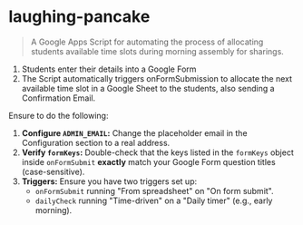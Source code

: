# laughing-pancake
> A Google Apps Script for automating the process of allocating students available time slots during morning assembly for sharings.
> 
1. Students enter their details into a Google Form
2. The Script automatically triggers onFormSubmission to allocate the next available time slot in a Google Sheet to the students, also sending a Confirmation Email.

Ensure to do the following:

1. **Configure `ADMIN_EMAIL`:** Change the placeholder email in the Configuration section to a real address.
2. **Verify `formKeys`:** Double-check that the keys listed in the `formKeys` object inside `onFormSubmit` **exactly** match your Google Form question titles (case-sensitive).
3. **Triggers:** Ensure you have two triggers set up:
    - `onFormSubmit` running "From spreadsheet" on "On form submit".
    - `dailyCheck` running "Time-driven" on a "Daily timer" (e.g., early morning).
